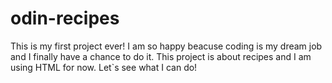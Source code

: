 # odin-recipes
This is my first project ever!
I am so happy beacuse coding is my dream job and I finally have a chance to do it.
This project is about recipes and I am using HTML for now. Let`s see what I can do!